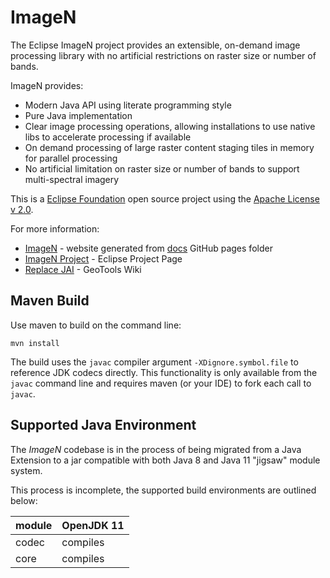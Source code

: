 # ImageN

The Eclipse ImageN project provides an extensible, on-demand image processing library with no artificial
restrictions on raster size or number of bands.

ImageN provides:

* Modern Java API using literate programming style
* Pure Java implementation
* Clear image processing operations, allowing installations to use native libs to accelerate processing if available
* On demand processing of large raster content staging tiles in memory for parallel processing
* No artificial limitation on raster size or number of bands to support multi-spectral imagery

This is a [Eclipse Foundation](https://www.eclipse.org) open source project using the [Apache License v 2.0](LICENSE.md).

For more information:

* [ImageN](http://eclipse.github.io/imagen) - website generated from [docs](docs) GitHub pages folder
* [ImageN Project](https://projects.eclipse.org/projects/technology.imagen) - Eclipse Project Page
* [Replace JAI](https://github.com/geotools/geotools/wiki/Replace-JAI) - GeoTools Wiki

## Maven Build

Use maven to build on the command line:

    mvn install

The build uses the `javac` compiler argument `-XDignore.symbol.file` to reference JDK codecs directly. This functionality is only available from the `javac` command line and requires maven (or your IDE) to fork each call to `javac`.

## Supported Java Environment

The *ImageN* codebase is in the process of being migrated from a Java Extension to a jar compatible with both Java 8 and Java 11 "jigsaw" module system.

This process is incomplete, the supported build environments are outlined below:

| module | OpenJDK 11 |
|--------|------------|
| codec  | compiles   |
| core   | compiles   |

